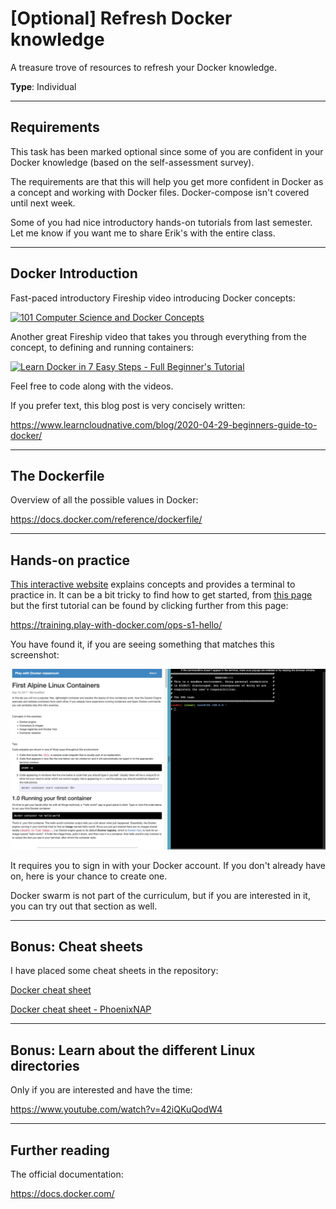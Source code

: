 # [Optional] Refresh Docker knowledge

A treasure trove of resources to refresh your Docker knowledge.

**Type**: Individual

---

## Requirements

This task has been marked optional since some of you are confident in your Docker knowledge (based on the self-assessment survey). 

The requirements are that this will help you get more confident in Docker as a concept and working with Docker files. Docker-compose isn't covered until next week.

Some of you had nice introductory hands-on tutorials from last semester. Let me know if you want me to share Erik's with the entire class. 

---

## Docker Introduction

Fast-paced introductory Fireship video introducing Docker concepts:

[![101 Computer Science and Docker Concepts](http://img.youtube.com/vi/rIrNIzy6U_g/0.jpg)](https://www.youtube.com/watch?v=rIrNIzy6U_g)

Another great Fireship video that takes you through everything from the concept, to defining and running containers:

[![Learn Docker in 7 Easy Steps - Full Beginner's Tutorial](http://img.youtube.com/vi/gAkwW2tuIqE/0.jpg)](https://www.youtube.com/watch?v=gAkwW2tuIqE)

Feel free to code along with the videos.

If you prefer text, this blog post is very concisely written:

https://www.learncloudnative.com/blog/2020-04-29-beginners-guide-to-docker/

---

## The Dockerfile

Overview of all the possible values in Docker:

https://docs.docker.com/reference/dockerfile/

---

## Hands-on practice

[This interactive website](https://training.play-with-docker.com/) explains concepts and provides a terminal to practice in. It can be a bit tricky to find how to get started, from [this page](https://training.play-with-docker.com/dev-stage1/) but the first tutorial can be found by clicking further from this page:

https://training.play-with-docker.com/ops-s1-hello/

You have found it, if you are seeing something that matches this screenshot:

<img src="./docker_classroom.png" alt="docker classroom learn interactive">

It requires you to sign in with your Docker account. If you don't already have on, here is your chance to create one. 

Docker swarm is not part of the curriculum, but if you are interested in it, you can try out that section as well.

---

## Bonus: Cheat sheets

I have placed some cheat sheets in the repository:

[Docker cheat sheet](./docker_cheatsheet.pdf)

[Docker cheat sheet - PhoenixNAP](./docker-commands-cheat-sheet.pdf)

---

## Bonus: Learn about the different Linux directories

Only if you are interested and have the time:

https://www.youtube.com/watch?v=42iQKuQodW4

---

## Further reading

The official documentation:

https://docs.docker.com/

